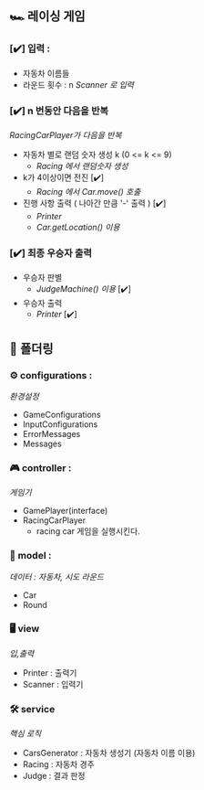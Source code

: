 ## 🏎️ 레이싱 게임

### [✔️] 입력 : 
- 자동차 이름들
- 라운드 횟수 : n
_Scanner 로 입력_
### [✔️] n 번동안 다음을 반복 
_RacingCarPlayer가 다음을 반복_

  - 자동차 별로 랜덤 숫자 생성 k (0 <= k <= 9) 
    - _Racing 에서 랜덤숫자 생성_
  - k가 4이상이면 전진 [✔️]
    - _Racing 에서 Car.move() 호출_
  - 진행 사항 출력 ( 나아간 만큼 '-' 출력 ) [✔️]
    - _Printer_ 
    - _Car.getLocation() 이용_

### [✔️] 최종 우승자 출력
- 우승자 판별
  - _JudgeMachine() 이용_ [✔️]
- 우승자 출력
  - _Printer_ [✔️]


## 📂 폴더링
### ⚙️ configurations : 
_환경설정_
- GameConfigurations
- InputConfigurations
- ErrorMessages
- Messages
### 🎮 controller : 
_게임기_
- GamePlayer(interface)
- RacingCarPlayer
  - racing car 게임을 실행시킨다.
### 💾 model : 
_데이터 : 자동차, 시도 라운드_
- Car
- Round
### 🖥️ view
_입,출력_
- Printer : 출력기
- Scanner : 입력기

### 🛠 service
_핵심 로직_
- CarsGenerator : 자동차 생성기 (자동차 이름 이용)
- Racing : 자동차 경주
- Judge : 결과 판정

